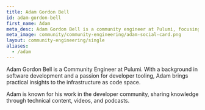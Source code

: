 ```yaml
---
title: Adam Gordon Bell
id: adam-gordon-bell
first_name: Adam
meta_desc: Adam Gordon Bell is a community engineer at Pulumi, focusing on developer experience and infrastructure as code.
meta_image: community/community-engineering/adam-social-card.png
layout: community-engineering/single
aliases:
  - /adam
---
```


Adam Gordon Bell is a Community Engineer at Pulumi. With a background in software development and a passion for developer tooling, Adam brings practical insights to the infrastructure as code space.

Adam is known for his work in the developer community, sharing knowledge through technical content, videos, and podcasts.
